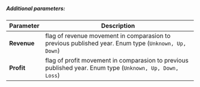 ##### Additional parameters:
| Parameter | Description |
| ----------- | ----------- |
| **Revenue**| flag of revenue movement in comparasion to previous published year. Enum type (`Unknown, Up, Down`) |
| **Profit**| flag of profit movement in comparasion to previous published year. Enum type (`Unknown, Up, Down, Loss`) |